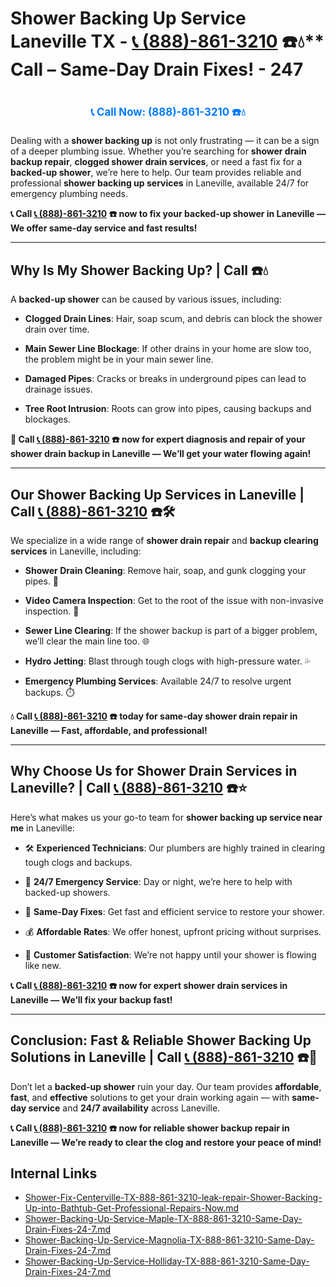 # Shower Backing Up Service Laneville TX - [📞 (888)-861-3210](https://plumbing-texas-3210.netlify.app) ☎️💧** Call – Same-Day Drain Fixes! - 247
# 

<p align="center" style="font-size: 1.2em; font-weight: bold; margin: 20px 0;">
  <a href="https://plumbing-texas-3210.netlify.app" target="_blank" style="color: #007BFF; text-decoration: none;">📞 Call Now: (888)-861-3210 ☎️💧</a>
</p>

Dealing with a **shower backing up** is not only frustrating — it can be a sign of a deeper plumbing issue. Whether you’re searching for **shower drain backup repair**, **clogged shower drain services**, or need a fast fix for a **backed-up shower**, we’re here to help. Our team provides reliable and professional **shower backing up services** in Laneville, available 24/7 for emergency plumbing needs.

**📞 Call [📞 (888)-861-3210](https://plumbing-texas-3210.netlify.app) ☎️ now to fix your backed-up shower in Laneville — We offer same-day service and fast results!**

---

## **Why Is My Shower Backing Up? | Call  ☎️💧**

A **backed-up shower** can be caused by various issues, including:

- **Clogged Drain Lines**: Hair, soap scum, and debris can block the shower drain over time.  

- **Main Sewer Line Blockage**: If other drains in your home are slow too, the problem might be in your main sewer line.  

- **Damaged Pipes**: Cracks or breaks in underground pipes can lead to drainage issues.  

- **Tree Root Intrusion**: Roots can grow into pipes, causing backups and blockages.

**🚿 Call [📞 (888)-861-3210](https://plumbing-texas-3210.netlify.app) ☎️ now for expert diagnosis and repair of your shower drain backup in Laneville — We’ll get your water flowing again!**

---

## **Our Shower Backing Up Services in Laneville | Call [📞 (888)-861-3210](https://plumbing-texas-3210.netlify.app) ☎️🛠️**

We specialize in a wide range of **shower drain repair** and **backup clearing services** in Laneville, including:

- **Shower Drain Cleaning**: Remove hair, soap, and gunk clogging your pipes. 🧼  

- **Video Camera Inspection**: Get to the root of the issue with non-invasive inspection. 🎥  

- **Sewer Line Clearing**: If the shower backup is part of a bigger problem, we’ll clear the main line too. 🌐  

- **Hydro Jetting**: Blast through tough clogs with high-pressure water. 💦  

- **Emergency Plumbing Services**: Available 24/7 to resolve urgent backups. ⏱️

**💧 Call [📞 (888)-861-3210](https://plumbing-texas-3210.netlify.app) ☎️ today for same-day shower drain repair in Laneville — Fast, affordable, and professional!**

---

## **Why Choose Us for Shower Drain Services in Laneville? | Call [📞 (888)-861-3210](https://plumbing-texas-3210.netlify.app) ☎️⭐**

Here’s what makes us your go-to team for **shower backing up service near me** in Laneville:

- 🛠️ **Experienced Technicians**: Our plumbers are highly trained in clearing tough clogs and backups.  

- 🚨 **24/7 Emergency Service**: Day or night, we’re here to help with backed-up showers.  

- 🚿 **Same-Day Fixes**: Get fast and efficient service to restore your shower.  

- 💰 **Affordable Rates**: We offer honest, upfront pricing without surprises.  

- 🌟 **Customer Satisfaction**: We’re not happy until your shower is flowing like new.

**📞 Call [📞 (888)-861-3210](https://plumbing-texas-3210.netlify.app) ☎️ now for expert shower drain services in Laneville — We’ll fix your backup fast!**

---

## **Conclusion: Fast & Reliable Shower Backing Up Solutions in Laneville | Call [📞 (888)-861-3210](https://plumbing-texas-3210.netlify.app) ☎️🚿**

Don’t let a **backed-up shower** ruin your day. Our team provides **affordable**, **fast**, and **effective** solutions to get your drain working again — with **same-day service** and **24/7 availability** across Laneville.

**📞 Call [📞 (888)-861-3210](https://plumbing-texas-3210.netlify.app) ☎️ now for reliable shower backup repair in Laneville — We’re ready to clear the clog and restore your peace of mind!**


## Internal Links
- [Shower-Fix-Centerville-TX-888-861-3210-leak-repair-Shower-Backing-Up-into-Bathtub-Get-Professional-Repairs-Now.md](https://github.com/allyoucaneatsushiin/plumbing-texas/blob/main/Shower-Fix-Centerville-TX-888-861-3210-leak-repair-Shower-Backing-Up-into-Bathtub-Get-Professional-Repairs-Now.md)
- [Shower-Backing-Up-Service-Maple-TX-888-861-3210-Same-Day-Drain-Fixes-24-7.md](https://github.com/allyoucaneatsushiin/plumbing-texas/blob/main/Shower-Backing-Up-Service-Maple-TX-888-861-3210-Same-Day-Drain-Fixes-24-7.md)
- [Shower-Backing-Up-Service-Magnolia-TX-888-861-3210-Same-Day-Drain-Fixes-24-7.md](https://github.com/allyoucaneatsushiin/plumbing-texas/blob/main/Shower-Backing-Up-Service-Magnolia-TX-888-861-3210-Same-Day-Drain-Fixes-24-7.md)
- [Shower-Backing-Up-Service-Holliday-TX-888-861-3210-Same-Day-Drain-Fixes-24-7.md](https://github.com/allyoucaneatsushiin/plumbing-texas/blob/main/Shower-Backing-Up-Service-Holliday-TX-888-861-3210-Same-Day-Drain-Fixes-24-7.md)
